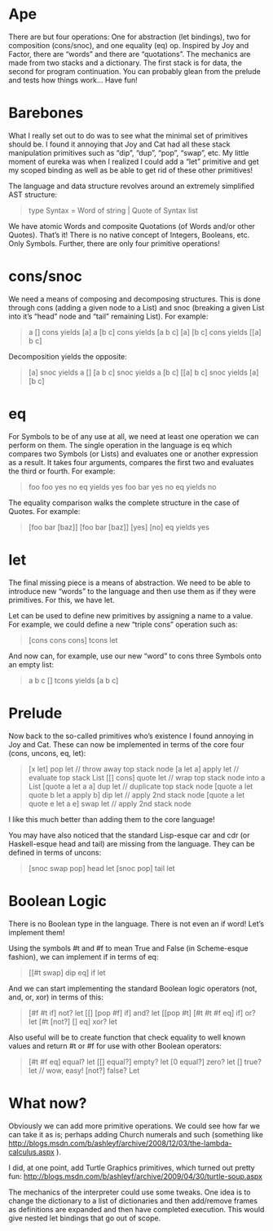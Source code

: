 # Ape #

There are but four operations: One for abstraction (let bindings), two for composition (cons/snoc), and one equality (eq) op. Inspired by Joy and Factor, there are “words” and there are “quotations”. The mechanics are made from two stacks and a dictionary. The first stack is for data, the second for program continuation. You can probably glean from the prelude and tests how things work... Have fun!

# Barebones #

What I really set out to do was to see what the minimal set of primitives should be. I found it annoying that Joy and Cat had all these stack manipulation primitives such as “dip”, “dup”, “pop”, “swap”, etc. My little moment of eureka was when I realized I could add a “let” primitive and get my scoped binding as well as be able to get rid of these other primitives!

The language and data structure revolves around an extremely simplified AST structure:

> type Syntax = Word of string | Quote of Syntax list

We have atomic Words and composite Quotations (of Words and/or other Quotes). That’s it! There is no native concept of Integers, Booleans, etc.  Only Symbols. Further, there are only four primitive operations!

# cons/snoc #

We need a means of composing and decomposing structures. This is done through cons (adding a given node to a List) and snoc (breaking a given List into it’s “head” node and “tail” remaining List). For example:

> a []      cons yields [a]
> a [b c]   cons yields [a b c]
> [a] [b c] cons yields [[a] b c]

Decomposition yields the opposite:

> [a]       snoc yields a []
> [a b c]   snoc yields a [b c]
> [[a] b c] snoc yields [a] [b c]

# eq #

For Symbols to be of any use at all, we need at least one operation we can perform on them. The single operation in the language is eq which compares two Symbols (or Lists) and evaluates one or another expression as a result. It takes four arguments, compares the first two and evaluates the third or fourth. For example:

> foo foo yes no eq yields yes
> foo bar yes no eq yields no

The equality comparison walks the complete structure in the case of Quotes. For example:

> [foo bar [baz]] [foo bar [baz]] [yes] [no] eq yields yes

# let #

The final missing piece is a means of abstraction. We need to be able to introduce new “words” to the language and then use them as if they were primitives. For this, we have let.

Let can be used to define new primitives by assigning a name to a value. For example, we could define a new “triple cons” operation such as:

> [cons cons cons] tcons let

And now can, for example, use our new “word” to cons three Symbols onto an empty list:

> a b c [] tcons yields [a b c]

# Prelude #

Now back to the so-called primitives who’s existence I found annoying in Joy and Cat. These can now be implemented in terms of the core four (cons, uncons, eq, let):

> [x let]                             pop   let // throw away top stack node
> [a let a]                           apply let // evaluate top stack List
> [[] cons]                           quote let // wrap top stack node into a List
> [quote a let a a]                   dup   let // duplicate top stack node
> [quote a let quote b let a apply b] dip   let // apply 2nd stack node
> [quote a let quote e let a e]       swap  let // apply 2nd stack node

I like this much better than adding them to the core language!

You may have also noticed that the standard Lisp-esque car and cdr (or Haskell-esque head and tail) are missing from the language. They can be defined in terms of uncons:

> [snoc swap pop] head let
> [snoc pop]      tail let

# Boolean Logic #

There is no Boolean type in the language. There is not even an if word! Let’s implement them!

Using the symbols #t and #f to mean True and False (in Scheme-esque fashion), we can implement if in terms of eq:

> [[#t swap] dip eq] if let

And we can start implementing the standard Boolean logic operators (not, and, or, xor) in terms of this:

> [#f #t if]                  not? let
> [[] [pop #f] if]            and? let
> [[pop #t] [#t #t #f eq] if] or?  let
> [#t [not?] [] eq]           xor? let

Also useful will be to create function that check equality to well known values and return #t or #f for use with other Boolean operators:

> [#t #f eq]  equal? let
> [[] equal?] empty? let
> [0 equal?]  zero?  let
> []          true?  let // wow, easy!
> [not?]      false? Let

# What now? #

Obviously we can add more primitive operations. We could see how far we can take it as is; perhaps adding Church numerals and such (something like http://blogs.msdn.com/b/ashleyf/archive/2008/12/03/the-lambda-calculus.aspx ).

I did, at one point, add Turtle Graphics primitives, which turned out pretty fun: http://blogs.msdn.com/b/ashleyf/archive/2009/04/30/turtle-soup.aspx

The mechanics of the interpreter could use some tweaks. One idea is to change the dictionary to a list of dictionaries and then add/remove frames as definitions are expanded and then have completed execution. This would give nested let bindings that go out of scope.
